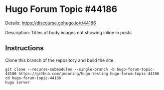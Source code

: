 # Hugo Forum Topic #44186

Details: <https://discourse.gohugo.io/t/44186>

Description: Titles of body images not showing inline in posts

## Instructions

Clone this branch of the repository and build the site.

```text
git clone --recurse-submodules --single-branch -b hugo-forum-topic-44186 https://github.com/jmooring/hugo-testing hugo-forum-topic-44186
cd hugo-forum-topic-44186
hugo server
```
